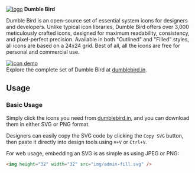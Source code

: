 [![logo](./.github/files/logo-github.svg)](https://dumblebird.in) **Dumble Bird**

Dumble Bird is an open-source set of essential system icons for designers and developers. Unlike typical icon libraries, Dumble Bird offers over 3,000 meticulously crafted icons, designed for maximum readability, consistency, and pixel-perfect precision. Available in both "Outlined" and "Filled" styles, all icons are based on a 24x24 grid. Best of all, all the icons are free for personal and commercial use.

[![icon demo](./.github/files/preview.svg)](https://dumblebird.in)  
Explore the complete set of Dumble Bird at [dumblebird.in](https://dumblebird.in).

## Usage

### Basic Usage

Simply click the icons you need from [dumblebird.in](https://dumblebird.in), and you can download them in either SVG or PNG format.

Designers can easily copy the SVG code by clicking the `Copy SVG` button, then paste it directly into design tools using `⌘+V` or `Ctrl+V`.

For web usage, embedding an SVG is as simple as using JPEG or PNG:

```html
<img height="32" width="32" src="img/admin-fill.svg" />
